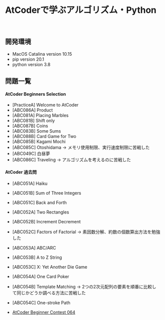 AtCoderで学ぶアルゴリズム・Python
====
　
## 開発環境  
- MacOS Catalina version 10.15  
- pip version 20.1
- python version 3.8 

## 問題一覧
#### AtCoder Beginners Selection  
- [PracticeA] Welcome to AtCoder  
- [ABC086A] Product 
- [ABC081A] Placing Marbles  
- [ABC081B] Shift only   
- [ABC087B] Coins  
- [ABC083B] Some Sums  
- [ABC088B] Card Game for Two  
- [ABC085B] Kagami Mochi  
- [ABC085C] Otoshidama -> メモリ使用制限、実行速度制限に苦戦した  
- [ABC049C] 白昼夢 
- [ABC086C] Traveling -> アルゴリズムを考えるのに苦戦した     
  
#### AtCoder 過去問  
- [ABC051A] Haiku  
- [ABC051B] Sum of Three Integers  
- [ABC051C] Back and Forth     
- [ABC052A] Two Rectangles 
- [ABC052B] Increment Decrement  
- [ABC052C] Factors of Factorial -> 素因数分解、約数の個数算出方法を勉強した  
- [ABC053A] ABC/ARC 
- [ABC053B] A to Z String  
- [ABC053C] X: Yet Another Die Game  
- [ABC054A] One Card Poker  
- [ABC054B] Template Matching -> 2つの2次元配列の要素を順番に比較して同じかどうか調べる方法に苦戦した  
- [ABC054C] One-stroke Path  

- [AtCoder Beginner Contest 064](https://atcoder.jp/contests/abc064)